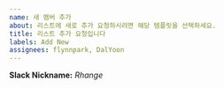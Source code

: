 ```yaml
---
name: 새 멤버 추가
about: 리스트에 새로 추가 요청하시려면 해당 템플릿을 선택하세요.
title: 리스트 추가 요청입니다
labels: Add New
assignees: flynnpark, DalYoon
---
```


<!-- 풀리퀘스트시 해당 파일은 수정하지 마세요 -->

**Slack Nickname:** _Rhange_

<!-- 되도록이면 Pull request로 부탁드립니다! -->
